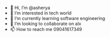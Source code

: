 - 👋 Hi, I’m @asherya
- 👀 I’m interested in tech world
- 🌱 I’m currently learning software engineering
- 💞️ I’m looking to collaborate on alx
- 📫 How to reach me 09041617349

<!---
asherya/asherya is a ✨ special ✨ repository because its `README.md` (this file) appears on your GitHub profile.
You can click the Preview link to take a look at your changes.
--->

